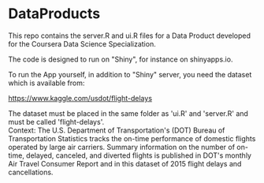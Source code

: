 # DataProducts

This repo contains the server.R and ui.R files for a Data Product developed for the Coursera Data Science Specialization.

The code is designed to run on "Shiny", for instance on shinyapps.io.

To run the App yourself, in addition to "Shiny" server, you need the dataset which is available from:

https://www.kaggle.com/usdot/flight-delays

The dataset must be placed in the same folder as 'ui.R' and 'server.R' and must be called 'flight-delays'.  
Context: The U.S. Department of Transportation's (DOT) Bureau of Transportation Statistics tracks the on-time performance of domestic flights operated by large air carriers. Summary information on the number of on-time, delayed, canceled, and diverted flights is published in DOT's monthly Air Travel Consumer Report and in this dataset of 2015 flight delays and cancellations.
